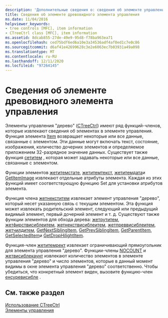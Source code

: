 ```yaml
---
description: 'Дополнительные сведения о: сведения об элементе управления дерева'
title: Сведения об элементе древовидного элемента управления
ms.date: 11/04/2016
helpviewer_keywords:
- tree controls [MFC], item information
- CTreeCtrl class [MFC], item information
ms.assetid: 8dcab855-27de-49e9-95d8-f78ba963ea71
ms.openlocfilehash: ced75bdf6ed6a10e3a34536adf4af0ed1c7e0c86
ms.sourcegitcommit: d6af41e42699628c3e2e6063ec7b03931a49a098
ms.translationtype: MT
ms.contentlocale: ru-RU
ms.lasthandoff: 12/11/2020
ms.locfileid: "97264145"
---
```

# <a name="tree-control-item-information"></a>Сведения об элементе древовидного элемента управления

Элементы управления "дерево" ([CTreeCtrl](../mfc/reference/ctreectrl-class.md)) имеют ряд функций-членов, которые извлекают сведения об элементах в элементе управления. Функция элемента [Item](../mfc/reference/ctreectrl-class.md#getitem) возвращает некоторые или все данные, связанные с элементом. Эти данные могут включать текст, состояние, изображения, количество дочерних элементов и определяемое приложением 32-разрядное значение данных. Существует также функция [сетитем](../mfc/reference/ctreectrl-class.md#setitem) , которая может задавать некоторые или все данные, связанные с элементом.

Функции элементов [жетитемстате](../mfc/reference/ctreectrl-class.md#getitemstate), [жетитемтекст](../mfc/reference/ctreectrl-class.md#getitemtext), [жетитемдата](../mfc/reference/ctreectrl-class.md#getitemdata)и [GetItemImage](../mfc/reference/ctreectrl-class.md#getitemimage) извлекают отдельные атрибуты элемента. Каждая из этих функций имеет соответствующую функцию Set для установки атрибутов элемента.

Функция члена [жетнекститем](../mfc/reference/ctreectrl-class.md#getnextitem) извлекает элемент управления "дерево", который несет указанную связь с текущим элементом. Эта функция может извлекать родительский элемент, следующий или предыдущий видимый элемент, первый дочерний элемент и т. д. Существуют также функции элементов для обхода дерева: [жетрутитем](../mfc/reference/ctreectrl-class.md#getrootitem), [жетфирствисиблеитем](../mfc/reference/ctreectrl-class.md#getfirstvisibleitem), [жетнекствисиблеитем](../mfc/reference/ctreectrl-class.md#getnextvisibleitem), [жетпреввисиблеитем](../mfc/reference/ctreectrl-class.md#getprevvisibleitem), [жетчилдитем](../mfc/reference/ctreectrl-class.md#getchilditem), [GetNextSiblingItem](../mfc/reference/ctreectrl-class.md#getnextsiblingitem), [GetPrevSiblingItem](../mfc/reference/ctreectrl-class.md#getprevsiblingitem), [GetParentItem](../mfc/reference/ctreectrl-class.md#getparentitem), [GetSelectedItem](../mfc/reference/ctreectrl-class.md#getselecteditem)и [GetDropHilightItem](../mfc/reference/ctreectrl-class.md#getdrophilightitem).

Функция-член [жетитемрект](../mfc/reference/ctreectrl-class.md#getitemrect) извлекает ограничивающий прямоугольник для элемента управления "дерево". Функции-члены [NOCOUNT](../mfc/reference/ctreectrl-class.md#getcount) и [жетвисиблекаунт](../mfc/reference/ctreectrl-class.md#getvisiblecount) извлекают количество элементов в элементе управления "дерево" и число элементов, которые в данный момент видимы в окне элемента управления "дерево" соответственно. Чтобы убедиться, что конкретный элемент виден, вызовите функцию-член [енсуревисибле](../mfc/reference/ctreectrl-class.md#ensurevisible) .

## <a name="see-also"></a>См. также раздел

[Использование CTreeCtrl](../mfc/using-ctreectrl.md)<br/>
[Элементы управления](../mfc/controls-mfc.md)
